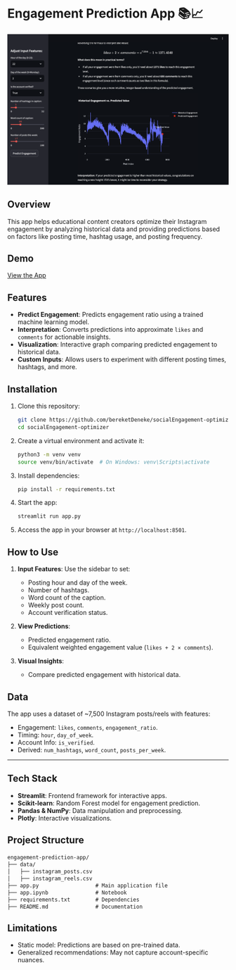 # Engagement Prediction App 📚📈
![alt text](image.png)
## Overview

This app helps educational content creators optimize their Instagram engagement by analyzing historical data and providing predictions based on factors like posting time, hashtag usage, and posting frequency.

## Demo
[View the App](https://bereketdeneke-socialengagement-optimizer-app-zz6z53.streamlit.app/)

## Features

- **Predict Engagement**: Predicts engagement ratio using a trained machine learning model.
- **Interpretation**: Converts predictions into approximate `likes` and `comments` for actionable insights.
- **Visualization**: Interactive graph comparing predicted engagement to historical data.
- **Custom Inputs**: Allows users to experiment with different posting times, hashtags, and more.

## Installation

1. Clone this repository:
   ```bash
   git clone https://github.com/bereketDeneke/socialEngagement-optimizer.git
   cd socialEngagement-optimizer
   ```

2. Create a virtual environment and activate it:
   ```bash
   python3 -m venv venv
   source venv/bin/activate  # On Windows: venv\Scripts\activate
   ```

3. Install dependencies:
   ```bash
   pip install -r requirements.txt
   ```

4. Start the app:
   ```bash
   streamlit run app.py
   ```

5. Access the app in your browser at `http://localhost:8501`.

## How to Use

1. **Input Features**: Use the sidebar to set:
   - Posting hour and day of the week.
   - Number of hashtags.
   - Word count of the caption.
   - Weekly post count.
   - Account verification status.

2. **View Predictions**:
   - Predicted engagement ratio.
   - Equivalent weighted engagement value (`likes + 2 × comments`).

3. **Visual Insights**:
   - Compare predicted engagement with historical data.

## Data

The app uses a dataset of ~7,500 Instagram posts/reels with features:
- Engagement: `likes`, `comments`, `engagement_ratio`.
- Timing: `hour`, `day_of_week`.
- Account Info: `is_verified`.
- Derived: `num_hashtags`, `word_count`, `posts_per_week`.

---

## Tech Stack

- **Streamlit**: Frontend framework for interactive apps.
- **Scikit-learn**: Random Forest model for engagement prediction.
- **Pandas & NumPy**: Data manipulation and preprocessing.
- **Plotly**: Interactive visualizations.

## Project Structure

```
engagement-prediction-app/
├── data/
│   ├── instagram_posts.csv
│   ├── instagram_reels.csv
├── app.py                  # Main application file
├── app.ipynb               # Notebook 
├── requirements.txt        # Dependencies
├── README.md               # Documentation
```

## Limitations

- Static model: Predictions are based on pre-trained data.
- Generalized recommendations: May not capture account-specific nuances.
